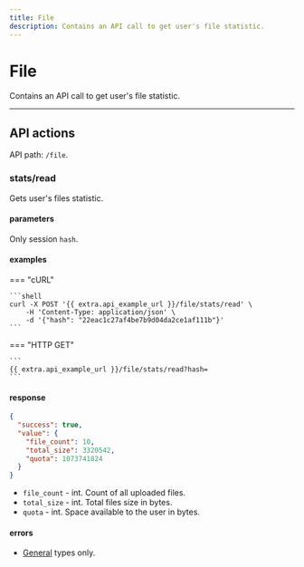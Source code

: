 ```yaml
---
title: File
description: Contains an API call to get user's file statistic.
---
```


# File

Contains an API call to get user's file statistic.

<hr>

## API actions

API path: `/file`.

### stats/read

Gets user's files statistic.

#### parameters

Only session `hash`.

#### examples

=== "cURL"

    ```shell
    curl -X POST '{{ extra.api_example_url }}/file/stats/read' \
        -H 'Content-Type: application/json' \ 
        -d '{"hash": "22eac1c27af4be7b9d04da2ce1af111b"}'
    ```

=== "HTTP GET"

    ```
    {{ extra.api_example_url }}/file/stats/read?hash=
    ```

#### response

```json
{
  "success": true,
  "value": {
    "file_count": 10,
    "total_size": 3320542,
    "quota": 1073741824
  }
}
```

* `file_count` - int. Count of all uploaded files.
* `total_size` - int. Total files size in bytes.
* `quota` - int. Space available to the user in bytes.

#### errors

* [General](../../getting-started.md#error-codes) types only.
